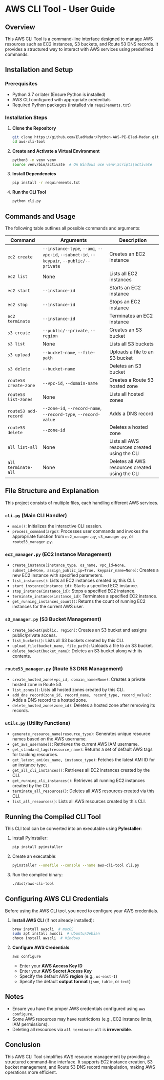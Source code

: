 # AWS CLI Tool - User Guide

## Overview
This AWS CLI Tool is a command-line interface designed to manage AWS resources such as EC2 instances, S3 buckets, and Route 53 DNS records. It provides a structured way to interact with AWS services using predefined commands.

## Installation and Setup
### Prerequisites
- Python 3.7 or later (Ensure Python is installed)
- AWS CLI configured with appropriate credentials
- Required Python packages (installed via `requirements.txt`)

### Installation Steps
1. **Clone the Repository**
   ```sh
   git clone https://github.com/EladMadar/Python-AWS-PE-Elad-Madar.git
   cd aws-cli-tool
   ```

2. **Create and Activate a Virtual Environment**
   ```sh
   python3 -m venv venv
   source venv/bin/activate  # On Windows use venv\Scripts\activate
   ```

3. **Install Dependencies**
   ```sh
   pip install -r requirements.txt
   ```

4. **Run the CLI Tool**
   ```sh
   python cli.py
   ```

## Commands and Usage
The following table outlines all possible commands and arguments:

| Command | Arguments | Description |
|---------|----------|-------------|
| `ec2 create` | `--instance-type`, `--ami`, `--vpc-id`, `--subnet-id`, `--keypair`, `--public/--private` | Creates an EC2 instance |
| `ec2 list` | None | Lists all EC2 instances |
| `ec2 start` | `--instance-id` | Starts an EC2 instance |
| `ec2 stop` | `--instance-id` | Stops an EC2 instance |
| `ec2 terminate` | `--instance-id` | Terminates an EC2 instance |
| `s3 create` | `--public/--private`, `--region` | Creates an S3 bucket |
| `s3 list` | None | Lists all S3 buckets |
| `s3 upload` | `--bucket-name`, `--file-path` | Uploads a file to an S3 bucket |
| `s3 delete` | `--bucket-name` | Deletes an S3 bucket |
| `route53 create-zone` | `--vpc-id`, `--domain-name` | Creates a Route 53 hosted zone |
| `route53 list-zones` | None | Lists all hosted zones |
| `route53 add-record` | `--zone-id`, `--record-name`, `--record-type`, `--record-value` | Adds a DNS record |
| `route53 delete` | `--zone-id` | Deletes a hosted zone |
| `all list-all` | None | Lists all AWS resources created using the CLI |
| `all terminate-all` | None | Deletes all AWS resources created using the CLI |

## File Structure and Explanation
This project consists of multiple files, each handling different AWS services.

### `cli.py` (Main CLI Handler)
- `main()`: Initializes the interactive CLI session.
- `process_command(args)`: Processes user commands and invokes the appropriate function from `ec2_manager.py`, `s3_manager.py`, or `route53_manager.py`.

### `ec2_manager.py` (EC2 Instance Management)
- `create_instance(instance_type, os_name, vpc_id=None, subnet_id=None, assign_public_ip=True, keypair_name=None)`: Creates a new EC2 instance with specified parameters.
- `list_instances()`: Lists all EC2 instances created by this CLI.
- `start_instance(instance_id)`: Starts a specified EC2 instance.
- `stop_instance(instance_id)`: Stops a specified EC2 instance.
- `terminate_instance(instance_id)`: Terminates a specified EC2 instance.
- `get_running_instances_count()`: Returns the count of running EC2 instances for the current AWS user.

### `s3_manager.py` (S3 Bucket Management)
- `create_bucket(public, region)`: Creates an S3 bucket and assigns public/private access.
- `list_buckets()`: Lists all S3 buckets created by this CLI.
- `upload_file(bucket_name, file_path)`: Uploads a file to an S3 bucket.
- `delete_bucket(bucket_name)`: Deletes an S3 bucket along with its contents.

### `route53_manager.py` (Route 53 DNS Management)
- `create_hosted_zone(vpc_id, domain_name=None)`: Creates a private hosted zone in Route 53.
- `list_zones()`: Lists all hosted zones created by this CLI.
- `add_dns_record(zone_id, record_name, record_type, record_value)`: Adds a DNS record to a hosted zone.
- `delete_hosted_zone(zone_id)`: Deletes a hosted zone after removing its records.

### `utils.py` (Utility Functions)
- `generate_resource_name(resource_type)`: Generates unique resource names based on the AWS username.
- `get_aws_username()`: Retrieves the current AWS IAM username.
- `get_standard_tags(resource_name)`: Returns a set of default AWS tags for tracking resources.
- `get_latest_ami(os_name, instance_type)`: Fetches the latest AMI ID for an instance type.
- `get_all_cli_instances()`: Retrieves all EC2 instances created by the CLI.
- `get_running_cli_instances()`: Retrieves all running EC2 instances created by the CLI.
- `terminate_all_resources()`: Deletes all AWS resources created via this CLI.
- `list_all_resources()`: Lists all AWS resources created by this CLI.

## Running the Compiled CLI Tool
This CLI tool can be converted into an executable using **PyInstaller**:

1. Install PyInstaller:
   ```sh
   pip install pyinstaller
   ```
2. Create an executable:
   ```sh
   pyinstaller --onefile --console --name aws-cli-tool cli.py
   ```
3. Run the compiled binary:
   ```sh
   ./dist/aws-cli-tool
   ```

## Configuring AWS CLI Credentials
Before using the AWS CLI tool, you need to configure your AWS credentials.

1. **Install AWS CLI** (if not already installed):
   ```sh
   brew install awscli  # macOS
   sudo apt install awscli  # Ubuntu/Debian
   choco install awscli  # Windows
   ```

2. **Configure AWS Credentials**
   ```sh
   aws configure
   ```
   - Enter your **AWS Access Key ID**
   - Enter your **AWS Secret Access Key**
   - Specify the default AWS **region** (e.g., `us-east-1`)
   - Specify the default **output format** (`json`, `table`, or `text`)

## Notes
- Ensure you have the proper AWS credentials configured using `aws configure`.
- Some AWS resources may have restrictions (e.g., EC2 instance limits, IAM permissions).
- Deleting all resources via `all terminate-all` is **irreversible**.

## Conclusion
This AWS CLI Tool simplifies AWS resource management by providing a structured command-line interface. It supports EC2 instance creation, S3 bucket management, and Route 53 DNS record manipulation, making AWS operations more efficient.